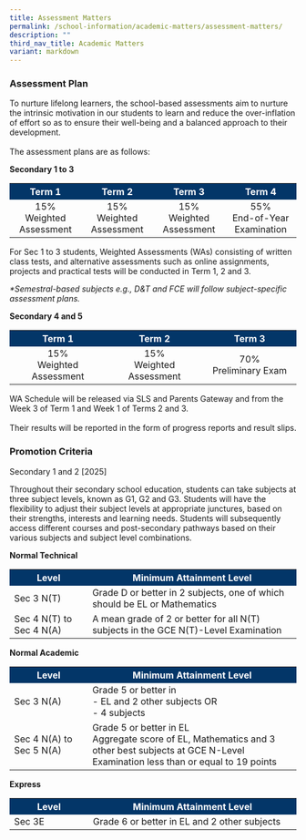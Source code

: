 ```yaml
---
title: Assessment Matters
permalink: /school-information/academic-matters/assessment-matters/
description: ""
third_nav_title: Academic Matters
variant: markdown
---
```

### Assessment Plan
To nurture lifelong learners, the school-based assessments aim to nurture the intrinsic motivation in our students to learn and reduce the over-inflation of effort so as to ensure their well-being and a balanced approach to their development.<br><br>
The assessment plans are as follows:<br>

**Secondary 1 to 3**
<style>
table, th, td {
 border-collapse: collapse;
}
</style>

<table class="center">
  <tbody><tr style="background-color:#033668">
    <th style="font-weight:bold;text-align:center; color:#ffffff;width: 300px;">Term 1</th>
		<th style="font-weight:bold; text-align:center;color:#ffffff;width: 300px;">Term 2</th>
		<th style="font-weight:bold; text-align:center;color:#ffffff;width: 300px;">Term 3</th>
		<th style="font-weight:bold; text-align:center;color:#ffffff;width: 300px;">Term 4</th>
  </tr>
  <tr>
    <td style="text-align:center">15%<br>Weighted Assessment</td>
    <td style="text-align:center">15%<br>Weighted Assessment</td>
    <td style="text-align:center">15%<br>Weighted Assessment</td>
	<td style="text-align:center">55%<br>End-of-Year Examination</td>
  </tr>
</tbody></table>

For Sec 1 to 3 students, Weighted Assessments (WAs) consisting of written class tests, and alternative assessments such as online assignments, projects and practical tests will be conducted in Term 1, 2 and 3.

<em>*Semestral-based subjects e.g., D&amp;T and FCE will follow subject-specific assessment plans.</em>

**Secondary 4 and 5**
<style>
table, th, td {
 border-collapse: collapse;
}
</style>

<table class="center">
  <tbody><tr style="background-color:#033668">
    <th style="font-weight:bold;text-align:center; color:#ffffff;width: 300px;">Term 1</th>
		<th style="font-weight:bold; text-align:center;color:#ffffff;width: 300px;">Term 2</th>
		<th style="font-weight:bold; text-align:center;color:#ffffff;width: 300px;">Term 3</th>
  </tr>
  <tr>
    <td style="text-align:center">15%<br>Weighted Assessment</td>
    <td style="text-align:center">15%<br>Weighted Assessment</td>
    <td style="text-align:center">70%<br>Preliminary Exam
</td></tr></tbody></table>

WA Schedule will be released via SLS and Parents Gateway and from the Week 3 of Term 1 and Week 1 of Terms 2 and 3.<br><br>Their results will be reported in the form of progress reports and result slips.

### Promotion Criteria
Secondary 1 and 2 \[2025\]

Throughout their secondary school education, students can take subjects at three subject levels, known as G1, G2 and G3. Students will have the flexibility to adjust their subject levels at appropriate junctures, based on their strengths, interests and learning needs. Students will subsequently access different courses and post-secondary pathways based on their various subjects and subject level combinations.

**Normal Technical**
<style>
table, th, td {
 border-collapse: collapse;
}
</style>

	
<table>
  <tbody><tr style="background-color:#033668">
    <th style="font-weight:bold; color:#ffffff;width: 200px;">Level</th>
		<th style="font-weight:bold; color:#ffffff;  width: 600px;">Minimum Attainment Level</th>
  </tr>
  <tr>
    <td class="tg-lm9i">Sec 3 N(T)</td>
    <td class="tg-lm9i">Grade D or better in 2 subjects, one of which should be EL or Mathematics</td>
  </tr>
  <tr>
    <td class="tg-lm9i">Sec 4 N(T) to Sec 4 N(A)</td>
    <td class="tg-lm9i">A mean grade of 2 or better for all N(T) subjects in the GCE N(T)-Level Examination</td>
  </tr>
</tbody></table>



**Normal Academic**
<style>
table, th, td {
 border-collapse: collapse;
}
</style>

	
<table>
  <tbody><tr style="background-color:#033668">
    <th style="font-weight:bold; color:#ffffff;width: 200px;">Level</th>
		<th style="font-weight:bold; color:#ffffff;  width: 600px;">Minimum Attainment Level</th>
  </tr>
  <tr>
    <td>Sec 3 N(A)</td>
    <td>Grade 5 or better in<br>- EL and 2 other subjects OR<br>- 4 subjects</td>
  </tr>
  <tr>
    <td>Sec 4 N(A) to Sec 5 N(A)</td>
    <td>Grade 5 or better in EL<br>Aggregate score of EL, Mathematics and 3 other best subjects at GCE N-Level Examination less than or equal to 19 points</td>
  </tr>
</tbody></table>



**Express**
<style>
table, th, td {
 border-collapse: collapse;
}
</style>

	
<table>
  <tbody><tr style="background-color:#033668">
    <th style="font-weight:bold; color:#ffffff;width: 200px;">Level</th>
		<th style="font-weight:bold; color:#ffffff;  width: 600px;">Minimum Attainment Level</th>
  </tr>
  <tr>
    <td>Sec 3E</td>
    <td>Grade 6 or better in EL and 2 other subjects</td>
  </tr>
</tbody></table>

